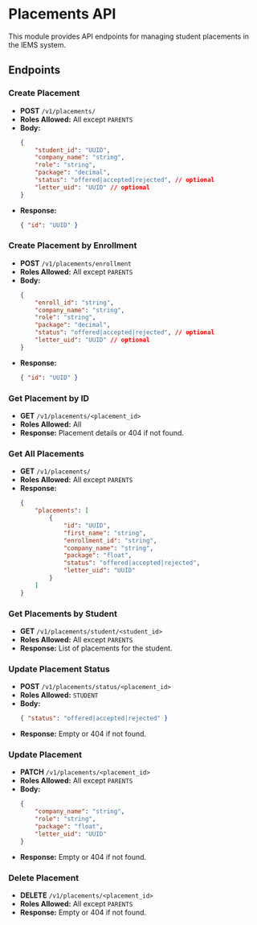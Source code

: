 # Placements API

This module provides API endpoints for managing student placements in the IEMS system.

## Endpoints

### Create Placement
- **POST** `/v1/placements/`
- **Roles Allowed:** All except `PARENTS`
- **Body:**  
    ```json
    {
        "student_id": "UUID",
        "company_name": "string",
        "role": "string",
        "package": "decimal",
        "status": "offered|accepted|rejected", // optional
        "letter_uid": "UUID" // optional
    }
    ```
- **Response:**  
    ```json
    { "id": "UUID" }
    ```

### Create Placement by Enrollment
- **POST** `/v1/placements/enrollment`
- **Roles Allowed:** All except `PARENTS`
- **Body:**  
    ```json
    {
        "enroll_id": "string",
        "company_name": "string",
        "role": "string",
        "package": "decimal",
        "status": "offered|accepted|rejected", // optional
        "letter_uid": "UUID" // optional
    }
    ```
- **Response:**  
    ```json
    { "id": "UUID" }
    ```

### Get Placement by ID
- **GET** `/v1/placements/<placement_id>`
- **Roles Allowed:** All
- **Response:** Placement details or 404 if not found.

### Get All Placements
- **GET** `/v1/placements/`
- **Roles Allowed:** All except `PARENTS`
- **Response:**  
    ```json
    {
        "placements": [
            {
                "id": "UUID",
                "first_name": "string",
                "enrollment_id": "string",
                "company_name": "string",
                "package": "float",
                "status": "offered|accepted|rejected",
                "letter_uid": "UUID"
            }
        ]
    }
    ```

### Get Placements by Student
- **GET** `/v1/placements/student/<student_id>`
- **Roles Allowed:** All except `PARENTS`
- **Response:** List of placements for the student.

### Update Placement Status
- **POST** `/v1/placements/status/<placement_id>`
- **Roles Allowed:** `STUDENT`
- **Body:**  
    ```json
    { "status": "offered|accepted|rejected" }
    ```
- **Response:** Empty or 404 if not found.

### Update Placement
- **PATCH** `/v1/placements/<placement_id>`
- **Roles Allowed:** All except `PARENTS`
- **Body:**  
    ```json
    {
        "company_name": "string",
        "role": "string",
        "package": "float",
        "letter_uid": "UUID"
    }
    ```
- **Response:** Empty or 404 if not found.

### Delete Placement
- **DELETE** `/v1/placements/<placement_id>`
- **Roles Allowed:** All except `PARENTS`
- **Response:** Empty or 404 if not found.
